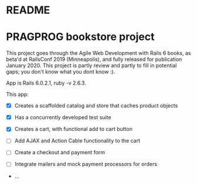 # README

# PRAGPROG bookstore project

This project goes through the Agile Web Development with Rails 6 books, as beta'd at RailsConf 2019 (Minneapolis), and fully released for publication January 2020. This project is partly review and partly to fill in potential gaps; you don't know what you dont know :).

App is Rails 6.0.2.1, ruby -v 2.6.3.

This app:

- [x] Creates a scaffolded catalog and store that caches product objects

- [x] Has a concurrently developed test suite

- [x] Creates a cart, with functional add to cart button

- [ ] Add AJAX and Action Cable functionality to the cart

- [ ] Create a checkout and payment form

- [ ] Integrate mailers and mock payment processors for orders


* ...
